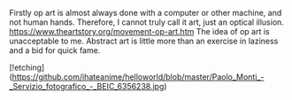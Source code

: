 Firstly op art is almost always done with a computer or other machine, and not human hands.
Therefore, I cannot truly call it art, just an optical illusion.
https://www.theartstory.org/movement-op-art.htm
The idea of op art is unacceptable to me.
Abstract art is little more than an exercise in laziness and a bid for quick fame.


[!etching]
(https://github.com/ihateanime/helloworld/blob/master/Paolo_Monti_-_Servizio_fotografico_-_BEIC_6356238.jpg)
